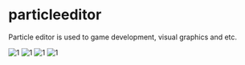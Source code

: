 # particleeditor
Particle editor is used to game development, visual graphics and etc.

![1](https://s3.ap-northeast-2.amazonaws.com/mitchin/Images/github/Capture_20180125_030533_2.png)
![1](https://s3.ap-northeast-2.amazonaws.com/mitchin/Images/github/Capture_20180125_030650_3.png)
![1](https://s3.ap-northeast-2.amazonaws.com/mitchin/Images/github/Capture_20180125_030734_4.png)
![1](https://s3.ap-northeast-2.amazonaws.com/mitchin/Images/github/Capture_20180125_030924_6.png)
